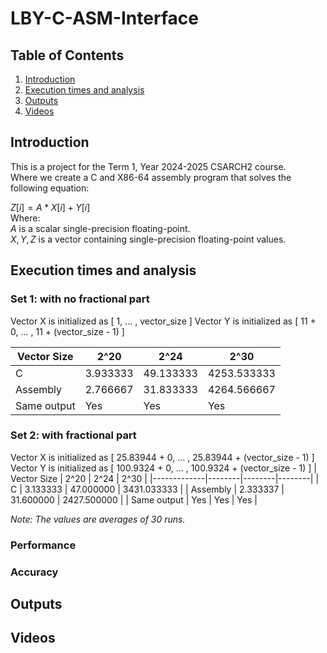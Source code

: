 # LBY-C-ASM-Interface
## Table of Contents 
1. [Introduction](#introduction)
2. [Execution times and analysis](#execution-times-and-analysis)
3. [Outputs](#outputs)
4. [Videos](#videos)



## Introduction
This is a project for the Term 1, Year 2024-2025 CSARCH2 course.  
Where we create a C and X86-64 assembly program that solves the following equation:  

$Z[i] = A * X[i] + Y[i]$  
Where:  
$A$ is a scalar single-precision floating-point.  
$X, Y, Z$ is a vector containing single-precision floating-point values.

## Execution times and analysis

### Set 1: with no fractional part
Vector X is initialized as [ 1, ... , vector_size ] 
Vector Y is initialized as [ 11 + 0, ... , 11 + (vector_size - 1) ] 
  
| Vector Size | 2^20   | 2^24   | 2^30   | 
|-------------|--------|--------|--------|
| C           | 3.933333 | 49.133333 | 4253.533333 | 
| Assembly    | 2.766667 | 31.833333 | 4264.566667 |
| Same output | Yes    | Yes    | Yes    |

### Set 2: with fractional part
Vector X is initialized as [ 25.83944 + 0, ... , 25.83944 + (vector_size - 1) ] 
Vector Y is initialized as [ 100.9324 + 0, ... , 100.9324 + (vector_size - 1) ]
| Vector Size | 2^20   | 2^24   | 2^30   | 
|-------------|--------|--------|--------|
| C           | 3.133333 | 47.000000 | 3431.033333 | 
| Assembly    | 2.333337 | 31.600000 | 2427.500000 |
| Same output | Yes    | Yes    | Yes    |

*Note: The values are averages of 30 runs.*

### Performance
### Accuracy

## Outputs

## Videos
